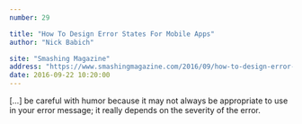 ```yaml
---
number: 29

title: "How To Design Error States For Mobile Apps"
author: "Nick Babich"

site: "Smashing Magazine"
address: "https://www.smashingmagazine.com/2016/09/how-to-design-error-states-for-mobile-apps/"
date: 2016-09-22 10:20:00
---
```


[…] be careful with humor because it may not always be appropriate to use in your error message; it really depends on the severity of the error.
